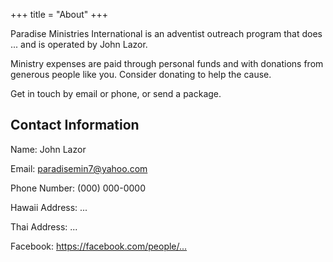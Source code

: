 +++
title = "About"
+++

Paradise Ministries International is an adventist outreach program that does ...
and is operated by John Lazor.

Ministry expenses are paid through personal funds and with donations from generous people like you.
Consider donating to help the cause.

Get in touch by email or phone, or send a package.

## Contact Information

Name: John Lazor

Email: <paradisemin7@yahoo.com>

Phone Number: (000) 000-0000

Hawaii Address: ...

Thai Address: ...

Facebook: <https://facebook.com/people/...>
